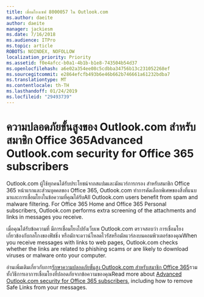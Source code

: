 ```yaml
---
title: เชื่อมโยงเซฟ 8000057 ใน Outlook.com
ms.author: daeite
author: daeite
manager: jackiesm
ms.date: 7/16/2018
ms.audience: ITPro
ms.topic: article
ROBOTS: NOINDEX, NOFOLLOW
localization_priority: Priority
ms.assetid: f0e4afcc-b0a1-4b1b-b1e8-743504b54d37
ms.openlocfilehash: a6e02a354ee08c5cdbba34756b13c231052268ef
ms.sourcegitcommit: e2864efcfb493b6e46b662b746661a61232bdba7
ms.translationtype: MT
ms.contentlocale: th-TH
ms.lasthandoff: 01/24/2019
ms.locfileid: "29493739"
---
```

# <a name="advanced-outlookcom-security-for-office-365-subscribers"></a><span data-ttu-id="1bbba-102">ความปลอดภัยขั้นสูงของ Outlook.com สำหรับสมาชิก Office 365</span><span class="sxs-lookup"><span data-stu-id="1bbba-102">Advanced Outlook.com security for Office 365 subscribers</span></span>

<span data-ttu-id="1bbba-p101">Outlook.com ผู้ใช้ทุกคนได้รับประโยชน์จากสแปมและมัลแวร์การกรอง สำหรับสมาชิก Office 365 หน้าแรกและส่วนบุคคลของ Office 365, Outlook.com ทำการคัดเลือกพิเศษของสิ่งที่แนบมาและการเชื่อมโยงในข้อความที่คุณได้รับ</span><span class="sxs-lookup"><span data-stu-id="1bbba-p101">All Outlook.com users benefit from spam and malware filtering. For Office 365 Home and Office 365 Personal subscribers, Outlook.com performs extra screening of the attachments and links in messages you receive.</span></span>
  
<span data-ttu-id="1bbba-105">เมื่อคุณได้รับข้อความที่ มีการเชื่อมโยงไปยังเว็บเพ Outlook.com ตรวจสอบว่า การเชื่อมโยงเกี่ยวข้องกับกลโกงของฟิชชิ่ง หรือมักจะดาวน์โหลดไวรัสหรือมัลแวร์ลงบนคอมพิวเตอร์ของคุณ</span><span class="sxs-lookup"><span data-stu-id="1bbba-105">When you receive messages with links to web pages, Outlook.com checks whether the links are related to phishing scams or are likely to download viruses or malware onto your computer.</span></span>
  
<span data-ttu-id="1bbba-106">อ่านเพิ่มเติมเกี่ยวกับการ[รักษาความปลอดภัยขั้นสูง Outlook.com สำหรับสมาชิก Office 365](https://go.microsoft.com/fwlink/p/?linkid=2006140)รวมทั้งวิธีการเอาการเชื่อมโยงที่ปลอดภัยจากข้อความของคุณ</span><span class="sxs-lookup"><span data-stu-id="1bbba-106">Read more about [Advanced Outlook.com security for Office 365 subscribers](https://go.microsoft.com/fwlink/p/?linkid=2006140), including how to remove Safe Links from your messages.</span></span>
  

